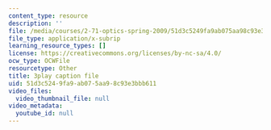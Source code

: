 ```yaml
---
content_type: resource
description: ''
file: /media/courses/2-71-optics-spring-2009/51d3c5249fa9ab075aa98c93e3bbb611_X6cea7dAhBc.srt
file_type: application/x-subrip
learning_resource_types: []
license: https://creativecommons.org/licenses/by-nc-sa/4.0/
ocw_type: OCWFile
resourcetype: Other
title: 3play caption file
uid: 51d3c524-9fa9-ab07-5aa9-8c93e3bbb611
video_files:
  video_thumbnail_file: null
video_metadata:
  youtube_id: null
---
```

